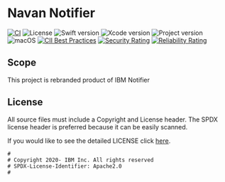 # Navan Notifier

[![CI](https://github.com/IBM/mac-ibm-notifications/actions/workflows/main.yml/badge.svg?branch=main)](https://github.com/IBM/mac-ibm-notifications/actions/workflows/main.yml)
![License](https://img.shields.io/badge/license-Apache%202-1984E5)
![Swift version](https://img.shields.io/badge/swift-5.8.1-1984E5)
![Xcode version](https://img.shields.io/badge/xcode-14.3.1-1984E5)
![Project version](https://img.shields.io/badge/version-3.0.0-1984E5)
![macOS](https://img.shields.io/badge/os-macOS%2011+-bright%20green)
[![CII Best Practices](https://bestpractices.coreinfrastructure.org/projects/5823/badge)](https://bestpractices.coreinfrastructure.org/projects/5823)
[![Security Rating](https://sonarcloud.io/api/project_badges/measure?project=IBM_mac-ibm-notifications&metric=security_rating)](https://sonarcloud.io/summary/new_code?id=IBM_mac-ibm-notifications)
[![Reliability Rating](https://sonarcloud.io/api/project_badges/measure?project=IBM_mac-ibm-notifications&metric=reliability_rating)](https://sonarcloud.io/summary/new_code?id=IBM_mac-ibm-notifications)  
## Scope

This project is rebranded product of IBM Notifier


## License

All source files must include a Copyright and License header. The SPDX license header is 
preferred because it can be easily scanned.

If you would like to see the detailed LICENSE click [here](LICENSE).

```text
#
# Copyright 2020- IBM Inc. All rights reserved
# SPDX-License-Identifier: Apache2.0
#
```
